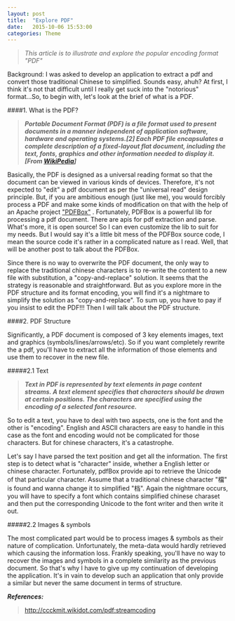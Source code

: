 ```yaml
---
layout: post
title:  "Explore PDF"
date:   2015-10-06 15:53:00
categories: Theme
---
```


> *This article is to illustrate and explore the popular encoding format "PDF"*

Background: I was asked to develop an application to extract a pdf and convert those traditional Chinese to simplified. Sounds easy, ahuh?
At first, I think it's not that difficult until I really get suck into the "notorious" format...So, to begin with, let's look at the brief
of what is a PDF.

####1. What is the PDF?

>***Portable Document Format (PDF) is a file format used to present documents in a manner independent of application software, hardware and operating systems.[2] Each PDF file encapsulates a complete description of a fixed-layout flat document, including the text, fonts, graphics and other information needed to display it. [From [WikiPedia](http://www.wikiwand.com/en/Portable_Document_Format)]***

Basically, the PDF is designed as a universal reading format so that the document can be viewed in various kinds of devices. Therefore, it's not expected to "edit" a pdf document as per the "universal read" design principle. But, if you are ambitious enough (just like me), you would forcibly process a PDF and make some kinds of modification on that with the help of an Apache project ["PDFBox"](https://pdfbox.apache.org/) . Fortunately, PDFBox is a powerful lib for processing a pdf document. There are apis for pdf extraction and parse. What's more, it is open source! So I can even customize the lib to suit for my needs. But I would say it's a little bit mess of the PDFBox source code, I mean the source code it's rather in a complicated nature as I read. Well, that will be another post to talk about the PDFBox.

Since there is no way to overwrite the PDF document, the only way to replace the traditional chinese characters is to re-write the content to a new file with substitution, a "copy-and-replace" solution. It seems that the strategy is reasonable and straightforward. But as you explore more in the PDF structure and its format encoding, you will find it's a nightmare to simplify the solution as "copy-and-replace". To sum up, you have to pay if you insist to edit the PDF!!! Then I will talk about the PDF structure.

####2. PDF Structure

Significantly, a PDF document is composed of 3 key elements images, text and graphics   (symbols/lines/arrows/etc). So if you want completely rewrite the a pdf, you'll have to extract all the information of those elements and use them to recover in the new file.

#####2.1 Text

>***Text in PDF is represented by text elements in page content streams. A text element specifies that characters should be drawn at certain positions. The characters are specified using the encoding of a selected font resource.***

So to edit a text, you have to deal with two aspects, one is the font and the other is "encoding". English and ASCII characters are easy to handle in this case as the font and encoding would not be complicated for those characters. But for chinese characters, it's a catastrophe.

Let's say I have parsed the text position and get all the information. The first step is to detect what is "character" inside, whether a English letter or chinese character. Fortunately, pdfBox provide api to retrieve the Unicode of that particular character. Assume that a traditional chinese character "檔" is found and wanna change it to simplified "档". Again the nightmare occurs, you will have to specify a font which contains simplified chinese charaset and then put the corresponding Unicode to the font writer and then write it out.

#####2.2 Images & symbols

The most complicated part would be to process images & symbols as their nature of complication. Unfortunately, the meta-data would hardly retrieved which causing the information loss. Frankly speaking, you'll have no way to recover the images and symbols in a complete similarity as the previous document. So that's why I have to give up my continuation of developing the application. It's in vain to develop such an application that only provide a similar but never the same document in terms of structure.

***References:***
> http://ccckmit.wikidot.com/pdf:streamcoding
